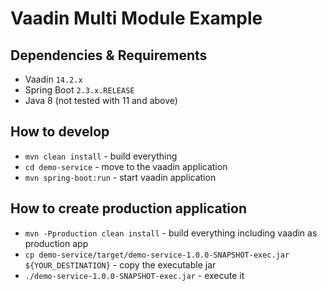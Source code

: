 # Vaadin Multi Module Example

## Dependencies & Requirements

* Vaadin `14.2.x`
* Spring Boot `2.3.x.RELEASE`
* Java 8 (not tested with 11 and above)

## How to develop

* `mvn clean install` - build everything
* `cd demo-service` - move to the vaadin application
* `mvn spring-boot:run` - start vaadin application

## How to create production application

* `mvn -Pproduction clean install` - build everything including vaadin as production app
* `cp demo-service/target/demo-service-1.0.0-SNAPSHOT-exec.jar ${YOUR_DESTINATION}` - copy the executable jar
* `./demo-service-1.0.0-SNAPSHOT-exec.jar` - execute it
